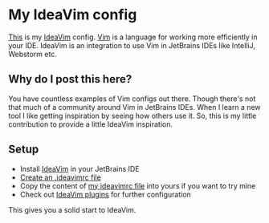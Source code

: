 # My IdeaVim config

[This](.ideavimrc) is my [IdeaVim](https://lp.jetbrains.com/ideavim/) config. [Vim](https://www.vim.org) is a language for working more efficiently in your IDE. IdeaVim is an integration to use Vim in JetBrains IDEs like IntelliJ, Webstorm etc.

## Why do I post this here?
You have countless examples of Vim configs out there. Though there's not that much of a community around Vim in JetBrains IDEs. When I learn a new tool I like getting inspiration by seeing how others use it. So, this is my little contribution to provide a little IdeaVim inspiration.

## Setup
- Install [IdeaVim](https://plugins.jetbrains.com/plugin/164-ideavim) in your JetBrains IDE
- [Create an .ideavimrc file](https://www.jetbrains.com/help/idea/using-product-as-the-vim-editor.html#vimrc) 
- Copy the content of [my ideavimrc file](.ideavimrc) into yours if you want to try mine
- Check out [IdeaVim plugins](https://jb.gg/ideavim-plugins) for further configuration

This gives you a solid start to IdeaVim.